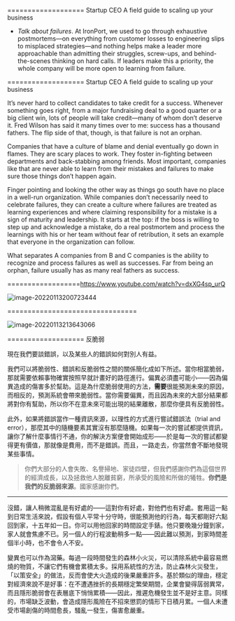 =================== Startup CEO A field guide to scaling up your business

- *Talk about failures*. At IronPort, we used to go through exhaustive postmortems—on everything from customer losses to engineering slips to misplaced strategies—and nothing helps make a leader more approachable than admitting their struggles, screw-ups, and behind-the-scenes thinking on hard calls. If leaders make this a priority, the whole company will be more open to learning from failure.

=================== Startup CEO A field guide to scaling up your business



It’s never hard to collect candidates to take credit for a success. Whenever something goes right, from a major fundraising deal to a good quarter or a big client win, lots of people will take credit—many of whom don’t deserve it. Fred Wilson has said it many times over to me: success has a thousand fathers. The flip side of that, though, is that failure is not an orphan.

Companies that have a culture of blame and denial eventually go down in flames. They are scary places to work. They foster in-fighting between departments and back-stabbing among friends. Most important, companies like that are never able to learn from their mistakes and failures to make sure those things don’t happen again.

Finger pointing and looking the other way as things go south have no place in a well-run organization. While companies don’t necessarily need to celebrate failures, they can create a culture where failures are treated as learning experiences and where claiming responsibility for a mistake is a sign of maturity and leadership. It starts at the top: if the boss is willing to step up and acknowledge a mistake, do a real postmortem and process the learnings with his or her team without fear of retribution, it sets an example that everyone in the organization can follow.

What separates A companies from B and C companies is the ability to recognize and process failures as well as successes. Far from being an orphan, failure usually has as many real fathers as success.

==================https://www.youtube.com/watch?v=dxXG4sp_urQ

![image-20220113200723444](D:\whatsoever\收集的故事\image-20220113200723444.png)

================================

![image-20220113213643066](D:\whatsoever\收集的故事\image-20220113213643066.png)

=================== 反脆弱

現在我們要談錯誤，以及某些人的錯誤如何對別人有益。

我們可以將脆弱性、錯誤和反脆弱性之間的關係簡化成如下所述。當你相當脆弱，那就需要依賴事物確實按照早就計畫好的路徑進行。偏異必須盡可能小——因為偏異造成的傷害多於幫助。這是為什麼脆弱使用的方法，**需要**很能預測未來的原因，而相反的，預測系統會帶來脆弱性。當你需要偏異，而且因為未來的大部分結果都將對你有幫助，所以你不在意未來可能出現的結果離散，那麼你便具有反脆弱性。

此外，如果將錯誤當作一種資訊來源，以理性的方式進行嘗試錯誤法（trial and error），那麼其中的隨機要素其實沒有那麼隨機。如果每一次的嘗試都提供資訊，讓你了解什麼事情行不通，你的解決方案便會開始成形——於是每一次的嘗試都變得更有價值，那就像是費用，而不是錯誤。而且，一路走去，你當然會不斷地發現某些事情。





> 你們大部分的人會失敗、名譽掃地、家徒四壁，但我們感謝你們為這個世界的經濟成長，以及拯救他人脫離貧窮，所承受的風險和所做的犧牲。**你們是我們的反脆弱來源**。國家感謝你們。

------

沒錯，讓人稍微混亂是有好處的——這對你有好處，對他們也有好處。套用這一點到日常生活來說，假設有個人平常十分守時，很能預測他的行為，每天都剛好六點回到家，十五年如一日。你可以用他回家的時間設定手錶。他只要晚幾分鐘到家，家人就會焦慮不已。另一個人的行程波動稍多一點——因此難以預測，到家時間差個半小時，也不會令人不安。

變異也可以作為瀉藥。每過一段時間發生的森林小火災，可以清除系統中最容易燃燒的物質，不讓它們有機會累積太多。採用系統性的方法，防止森林火災發生，「以策安全」的做法，反而會使大火造成的後果嚴重許多。基於類似的理由，穩定對經濟來說不是好事：在不遭遇挫折的長期穩定繁榮期間，企業會變得孱弱異常，而且隱形脆弱會在表層底下悄悄累積——因此，推遲危機發生並不是好主意。同樣的，市場缺乏波動，會造成隱形風險在不招來懲罰的情形下日積月累。一個人未遭受市場創傷的時間愈長，騷亂一發生，傷害愈嚴重。
